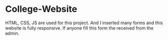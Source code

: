 # College-Website
HTML, CSS, JS are used for this project. And I inserted many forms and this website is fully responsive. If anyone fill this form the received from the admin. 
